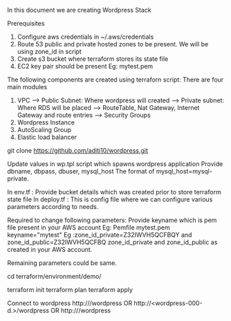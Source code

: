 In this document we are creating Wordpress Stack

Prerequisites
1. Configure aws credentials in ~/.aws/credentials
2. Route 53 public and private hosted zones to be present. We will be using zone_id in script
3. Create s3 bucket where terraform stores its state file
4. EC2 key pair should be present Eg: mytest.pem

The following components are created using terraforn script:
There are four main modules
1. VPC
	--> Public Subnet: Where wordpress will created
	--> Private subnet: Where RDS will be placed
	--> RouteTable, Nat Gateway, Internet Gateway and route entries
        --> Security Groups
2. Wordpress Instance
3. AutoScaling Group
4. Elastic load balancer

git clone https://github.com/aditi10/wordpress.git

Update values in wp.tpl script which spawns wordpress application
Provide dbname, dbpass, dbuser, mysql_host
The format of mysql_host=mysql-private.<private-dns-hosted-zone>

In env.tf : Provide bucket details which was created prior to store terraform state file
In deploy.tf : This is config file where we can configure various parameters according to needs. 

Required to change following parameters:
Provide keyname which is pem file present in your AWS account
Eg: Pemfile mytest.pem
keyname="mytest"
Eg :zone_id_private=Z32IWVH5QCFBQY and zone_id_public=Z32IWVH5QCFBQ
zone_id_private and zone_id_public as created in your AWS account.

Remaining parameters could be same.

cd terraform/environment/demo/

terraform init
terraform plan
terraform apply

Connect to wordpress 
http://<Ip>/wordpress
OR
http://<wordpress-000-d.<public-hosted-zone-name>>/wordpress
OR
http://<ELB-Route53-entry>/wordpress


